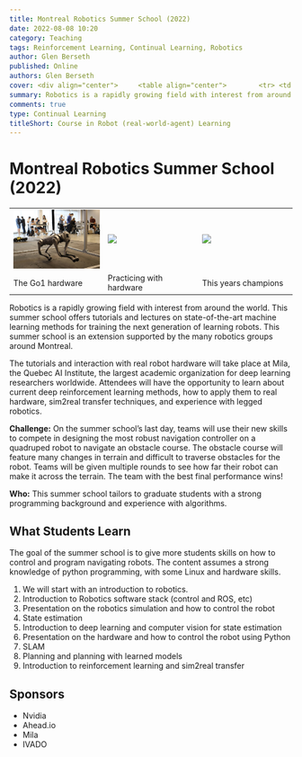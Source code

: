 ```yaml
---
title: Montreal Robotics Summer School (2022)
date: 2022-08-08 10:20
category: Teaching
tags: Reinforcement Learning, Continual Learning, Robotics 
author: Glen Berseth
published: Online
authors: Glen Berseth
cover: <div align="center">     <table align="center">        <tr> <td width="33%">   <img width="100%" src="/assets/projects/MRSS/go1.jpg"> </td>   <td width="33%">   <img width="100%" src="/assets/projects/MRSS/human-robot-collaboration.gif"> </td>  <td width="33%">   <img width="100%" src="/assets/projects/MRSS/champion-photo.png"> </td> </tr><tr>    <td width="33%">   The Go1 hardware </td><td width="33%"> Practicing with hardware </td><td width="33%">   This years champions </td> </tr> </table></div>
summary: Robotics is a rapidly growing field with interest from around the world. This summer school offers tutorials and lectures on state-of-the-art machine learning methods for training the next generation of learning robots. This summer school is an extension supported by the many robotics groups around Montreal. 
comments: true
type: Continual Learning
titleShort: Course in Robot (real-world-agent) Learning
---
```


 # Montreal Robotics Summer School (2022)

<div align="center">     <table align="center">        <tr> <td width="33%">   <img width="100%" src="/assets/projects/MRSS/go1.jpg"> </td>   <td width="33%">   <img width="100%" src="/assets/projects/MRSS/human-robot-collaboration.gif"> </td>  <td width="33%">   <img width="100%" src="/assets/projects/MRSS/champion-photo.png"> </td> </tr><tr>    <td width="33%">   The Go1 hardware </td><td width="33%"> Practicing with hardware </td><td width="33%">   This years champions </td> </tr> </table></div>

Robotics is a rapidly growing field with interest from around the world. This summer school offers tutorials and lectures on state-of-the-art machine learning methods for training the next generation of learning robots. This summer school is an extension supported by the many robotics groups around Montreal.

The tutorials and interaction with real robot hardware will take place at Mila, the Quebec AI Institute, the largest academic organization for deep learning researchers worldwide. Attendees will have the opportunity to learn about current deep reinforcement learning methods, how to apply them to real hardware, sim2real transfer techniques, and experience with legged robotics. 

**Challenge:** On the summer school’s last day, teams will use their new skills to compete in designing the most robust navigation controller on a quadruped robot to navigate an obstacle course. The obstacle course will feature many changes in terrain and difficult to traverse obstacles for the robot. Teams will be given multiple rounds to see how far their robot can make it across the terrain. The team with the best final performance wins!

**Who:** This summer school tailors to graduate students with a strong programming background and experience with algorithms.

## What Students Learn

The goal of the summer school is to give more students skills on how to control and program navigating robots. The content assumes a strong knowledge of python programming, with some Linux and hardware skills.

1. We will start with an introduction to robotics.
2. Introduction to Robotics software stack (control and ROS, etc)
3. Presentation on the robotics simulation and how to control the robot
4. State estimation
5. Introduction to deep learning and computer vision for state estimation
6. Presentation on the hardware and how to control the robot using Python
7. SLAM
8. Planning and planning with learned models
9. Introduction to reinforcement learning and sim2real transfer

## Sponsors

- Nvidia
- Ahead.io
- Mila
- IVADO